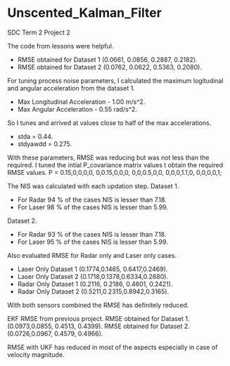 # Unscented_Kalman_Filter
SDC Term 2 Project 2

The code from lessons were helpful.
* RMSE obtained for Dataset 1 (0.0661, 0.0856, 0.2887, 0.2182).
* RMSE obtained for Dataset 2 (0.0762, 0.0622, 0.5363, 0.2080).

For tuning process noise parameters, I calculated the maximum logitudinal and angular acceleration from the dataset 1.
* Max Longitudinal Acceleration - 1.00 m/s^2.
* Max Angular Acceleration - 0.55 rad/s^2.

So I tunes and arrived at values close to half of the max accelerations.
* stda = 0.44.
* stdyawdd = 0.275.

With these parameters, RMSE was reducing but was not less than the required.
I tuned the intial P_covariance matrix values t obtain the required RMSE values.
P = 0.15,0,0,0,0,
0,0.15,0,0,0,
0,0,0.5,0,0,
0,0,0,1.1,0,
0,0,0,0,1;

The NIS was calculated with each updation step.
Dataset 1.
* For Radar 94 % of the cases NIS is lesser than 7.18.
* For Laser 98 % of the cases NIS is lesser than 5.99.

Dataset 2.
* For Radar 93 % of the cases NIS is lesser than 7.18.
* For Laser 95 % of the cases NIS is lesser than 5.99.

Also evaluated RMSE for Radar only and Laser only cases.
* Laser Only Dataset 1 (0.1774,0.1465, 0.6417,0.2469).
* Laser Only Dataset 2 (0.1718,0.1378,0.6334,0.2680).
* Radar Only Dataset 1 (0.2116, 0.2186, 0.4601, 0.2421).
* Radar Only Dataset 2 (0.5211,0.2315,0.8942,0.3165).

With both sensors combined the RMSE has definitely reduced.

EKF RMSE from previous project.
RMSE obtained for Dataset 1. (0.0973,0.0855, 0.4513, 0.4399). 
RMSE obtained for Dataset 2. (0.0726,0.0967, 0.4579, 0.4966).

RMSE with UKF has reduced in most of the aspects especially in case of velocity magnitude.




